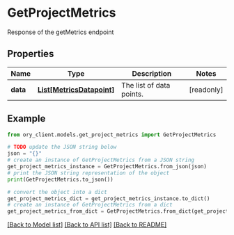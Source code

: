 # GetProjectMetrics

Response of the getMetrics endpoint

## Properties

Name | Type | Description | Notes
------------ | ------------- | ------------- | -------------
**data** | [**List[MetricsDatapoint]**](MetricsDatapoint.md) | The list of data points. | [readonly] 

## Example

```python
from ory_client.models.get_project_metrics import GetProjectMetrics

# TODO update the JSON string below
json = "{}"
# create an instance of GetProjectMetrics from a JSON string
get_project_metrics_instance = GetProjectMetrics.from_json(json)
# print the JSON string representation of the object
print(GetProjectMetrics.to_json())

# convert the object into a dict
get_project_metrics_dict = get_project_metrics_instance.to_dict()
# create an instance of GetProjectMetrics from a dict
get_project_metrics_from_dict = GetProjectMetrics.from_dict(get_project_metrics_dict)
```
[[Back to Model list]](../README.md#documentation-for-models) [[Back to API list]](../README.md#documentation-for-api-endpoints) [[Back to README]](../README.md)


